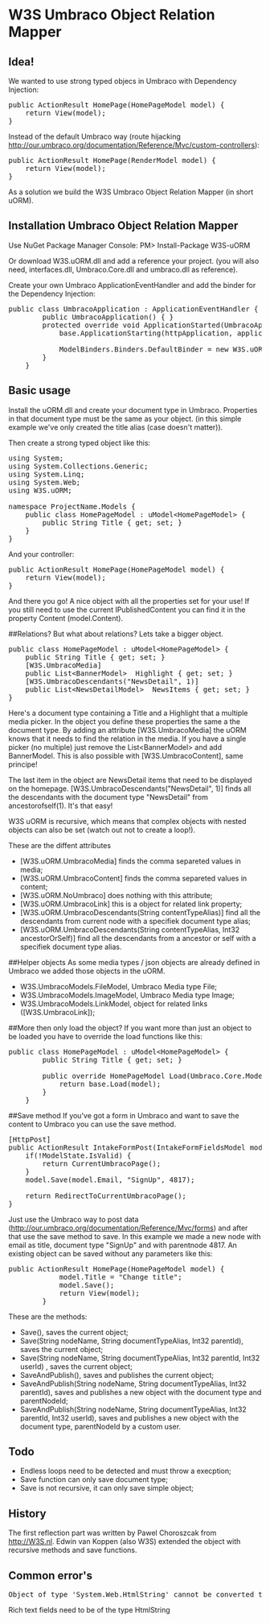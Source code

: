 # W3S Umbraco Object Relation Mapper

## Idea!

We wanted to use strong typed objecs in Umbraco with Dependency Injection:

<pre>
public ActionResult HomePage(HomePageModel model) {
    return View(model);
}
</pre>

Instead of the default Umbraco way (route hijacking http://our.umbraco.org/documentation/Reference/Mvc/custom-controllers):
<pre>
public ActionResult HomePage(RenderModel model) {
    return View(model);
}
</pre>

As a solution we build the W3S Umbraco Object Relation Mapper (in short uORM).

## Installation Umbraco Object Relation Mapper
Use NuGet Package Manager Console:
PM> Install-Package W3S-uORM 

Or download W3S.uORM.dll and add a reference your project. (you will also need, interfaces.dll, Umbraco.Core.dll and umbraco.dll as reference).

Create your own Umbraco ApplicationEventHandler and add the binder for the Dependency Injection:

<pre>
public class UmbracoApplication : ApplicationEventHandler {
        public UmbracoApplication() { }
        protected override void ApplicationStarted(UmbracoApplicationBase httpApplication, ApplicationContext applicationContext) {
            base.ApplicationStarting(httpApplication, applicationContext);

            ModelBinders.Binders.DefaultBinder = new W3S.uORM.RenderModelBinder(); 
        }
    }
</pre>


## Basic usage 
Install the uORM.dll and create your document type in Umbraco. Properties in that document type must be the same as your object. (in this simple example we've only created the title alias (case doesn't matter)). 

Then create a strong typed object like this:
<pre>
using System;
using System.Collections.Generic;
using System.Linq;
using System.Web;
using W3S.uORM;

namespace ProjectName.Models {
    public class HomePageModel : uModel&lt;HomePageModel&gt; {
        public String Title { get; set; }
    }
}
</pre>

And your controller:

<pre>
public ActionResult HomePage(HomePageModel model) {
    return View(model);
}
</pre>
And there you go! A nice object with all the properties set for your use! If you still need to use the current IPublishedContent you can find it in the property Content (model.Content).

##Relations?
But what about relations? Lets take a bigger object.

<pre>
public class HomePageModel : uModel&lt;HomePageModel&gt; {
    public String Title { get; set; }
    [W3S.UmbracoMedia]
    public List&lt;BannerModel&gt;  Highlight { get; set; }
    [W3S.UmbracoDescendants("NewsDetail", 1)]
    public List&lt;NewsDetailModel&gt;  NewsItems { get; set; } 
}
</pre>

Here's a document type containing a Title and a Highlight that a multiple media picker. In the object you define these properties the same a the document type. By adding an attribute [W3S.UmbracoMedia] the uORM knows that it needs to find the relation in the media. If you have a single picker (no multiple) just remove the List&lt;BannerModel&gt; and add BannerModel. This is also possible with [W3S.UmbracoContent], same principe!

The last item in the object are NewsDetail items that need to be displayed on the homepage. [W3S.UmbracoDescendants("NewsDetail", 1)] finds all the descendants with the document type "NewsDetail" from ancestorofself(1). It's that easy!

W3S uORM is recursive, which means that complex objects with nested objects can also be set (watch out not to create a loop!).

These are the diffent attributes

* [W3S.uORM.UmbracoMedia] finds the comma separeted values in media;
* [W3S.uORM.UmbracoContent] finds the comma separeted values in content;
* [W3S.uORM.NoUmbraco] does nothing with this attribute;
* [W3S.uORM.UmbracoLink] this is a object for related link property;
* [W3S.uORM.UmbracoDescendants(String contentTypeAlias)] find all the descendants from current node with a specifiek document type alias;
* [W3S.uORM.UmbracoDescendants(String contentTypeAlias, Int32 ancestorOrSelf)] find all the descendants from a ancestor or self with a specifiek document type alias.

##Helper objects
As some media types / json objects are already defined in Umbraco we added those objects in the uORM.

* W3S.UmbracoModels.FileModel, Umbraco Media type File;
* W3S.UmbracoModels.ImageModel, Umbraco Media type Image;
* W3S.UmbracoModels.LinkModel, object for related links ([W3S.UmbracoLink]);

##More then only load the object?
If you want more than just an object to be loaded you have to override the load functions like this: 

<pre>
public class HomePageModel : uModel&lt;HomePageModel&gt; {
        public String Title { get; set; }

        public override HomePageModel Load(Umbraco.Core.Models.IPublishedContent model) {
            return base.Load(model);
        }
    }
</pre>

##Save method
If you've got a form in Umbraco and want to save the content to Umbraco you can use the save method. 
<pre>
[HttpPost]
public ActionResult IntakeFormPost(IntakeFormFieldsModel model) {
    if(!ModelState.IsValid) {
        return CurrentUmbracoPage();
    }
    model.Save(model.Email, "SignUp", 4817);

    return RedirectToCurrentUmbracoPage();          
}
</pre>

Just use the Umbraco way to post data (http://our.umbraco.org/documentation/Reference/Mvc/forms) and after that use the save method to save. In this example we made a new node with email as title, document type "SignUp" and with parentnode 4817. An existing object can be saved without any parameters like this:

<pre>
public ActionResult HomePage(HomePageModel model) {
            model.Title = "Change title";
            model.Save();
            return View(model);
        }
</pre>

These are the methods:

* Save(), saves the current object;
* Save(String nodeName, String documentTypeAlias, Int32 parentId), saves the current object;
* Save(String nodeName, String documentTypeAlias, Int32 parentId, Int32 userId) , saves the current object;
* SaveAndPublish(), saves and publishes the current object;
* SaveAndPublish(String nodeName, String documentTypeAlias, Int32 parentId), saves and publishes a new object with the document type and parentNodeId;
* SaveAndPublish(String nodeName, String documentTypeAlias, Int32 parentId, Int32 userId), saves and publishes a new object with the document type, parentNodeId by a custom user.

## Todo

* Endless loops need to be detected and must throw a execption;
* Save function can only save document type;
* Save is not recursive, it can only save simple object;
 
## History 
The first reflection part was written by Pawel Choroszcak from http://W3S.nl. Edwin van Koppen (also W3S) extended the object with recursive methods and save functions.

## Common error's
<pre>
Object of type 'System.Web.HtmlString' cannot be converted to type 'System.String'.
</pre>
Rich text fields need to be of the type HtmlString


